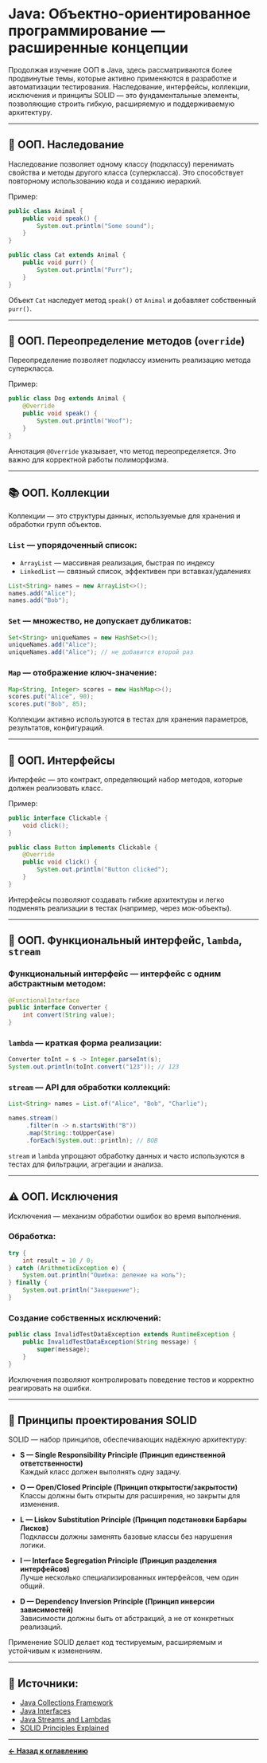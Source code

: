 # Java: Объектно-ориентированное программирование — расширенные концепции

Продолжая изучение ООП в Java, здесь рассматриваются более продвинутые темы, которые активно применяются в разработке и автоматизации тестирования. Наследование, интерфейсы, коллекции, исключения и принципы SOLID — это фундаментальные элементы, позволяющие строить гибкую, расширяемую и поддерживаемую архитектуру.

---

## 🧬 ООП. Наследование

Наследование позволяет одному классу (подклассу) перенимать свойства и методы другого класса (суперкласса). Это способствует повторному использованию кода и созданию иерархий.

Пример:
```java
public class Animal {
    public void speak() {
        System.out.println("Some sound");
    }
}

public class Cat extends Animal {
    public void purr() {
        System.out.println("Purr");
    }
}
```

Объект `Cat` наследует метод `speak()` от `Animal` и добавляет собственный `purr()`.

---

## 🔁 ООП. Переопределение методов (`override`)

Переопределение позволяет подклассу изменить реализацию метода суперкласса.

Пример:
```java
public class Dog extends Animal {
    @Override
    public void speak() {
        System.out.println("Woof");
    }
}
```

Аннотация `@Override` указывает, что метод переопределяется. Это важно для корректной работы полиморфизма.

---

## 📚 ООП. Коллекции

Коллекции — это структуры данных, используемые для хранения и обработки групп объектов.

### `List` — упорядоченный список:
- `ArrayList` — массивная реализация, быстрая по индексу
- `LinkedList` — связный список, эффективен при вставках/удалениях

```java
List<String> names = new ArrayList<>();
names.add("Alice");
names.add("Bob");
```

### `Set` — множество, не допускает дубликатов:
```java
Set<String> uniqueNames = new HashSet<>();
uniqueNames.add("Alice");
uniqueNames.add("Alice"); // не добавится второй раз
```

### `Map` — отображение ключ-значение:
```java
Map<String, Integer> scores = new HashMap<>();
scores.put("Alice", 90);
scores.put("Bob", 85);
```

Коллекции активно используются в тестах для хранения параметров, результатов, конфигураций.

---

## 🔌 ООП. Интерфейсы

Интерфейс — это контракт, определяющий набор методов, которые должен реализовать класс.

Пример:
```java
public interface Clickable {
    void click();
}

public class Button implements Clickable {
    @Override
    public void click() {
        System.out.println("Button clicked");
    }
}
```

Интерфейсы позволяют создавать гибкие архитектуры и легко подменять реализации в тестах (например, через мок-объекты).

---

## 🧠 ООП. Функциональный интерфейс, `lambda`, `stream`

### Функциональный интерфейс — интерфейс с одним абстрактным методом:
```java
@FunctionalInterface
public interface Converter {
    int convert(String value);
}
```

### `lambda` — краткая форма реализации:
```java
Converter toInt = s -> Integer.parseInt(s);
System.out.println(toInt.convert("123")); // 123
```

### `stream` — API для обработки коллекций:
```java
List<String> names = List.of("Alice", "Bob", "Charlie");

names.stream()
     .filter(n -> n.startsWith("B"))
     .map(String::toUpperCase)
     .forEach(System.out::println); // BOB
```

`stream` и `lambda` упрощают обработку данных и часто используются в тестах для фильтрации, агрегации и анализа.

---

## ⚠️ ООП. Исключения

Исключения — механизм обработки ошибок во время выполнения.

### Обработка:
```java
try {
    int result = 10 / 0;
} catch (ArithmeticException e) {
    System.out.println("Ошибка: деление на ноль");
} finally {
    System.out.println("Завершение");
}
```

### Создание собственных исключений:
```java
public class InvalidTestDataException extends RuntimeException {
    public InvalidTestDataException(String message) {
        super(message);
    }
}
```

Исключения позволяют контролировать поведение тестов и корректно реагировать на ошибки.

---

## 🧱 Принципы проектирования SOLID

SOLID — набор принципов, обеспечивающих надёжную архитектуру:

- **S — Single Responsibility Principle (Принцип единственной ответственности)**  
  Каждый класс должен выполнять одну задачу.

- **O — Open/Closed Principle (Принцип открытости/закрытости)**  
  Классы должны быть открыты для расширения, но закрыты для изменения.

- **L — Liskov Substitution Principle (Принцип подстановки Барбары Лисков)**  
  Подклассы должны заменять базовые классы без нарушения логики.

- **I — Interface Segregation Principle (Принцип разделения интерфейсов)**  
  Лучше несколько специализированных интерфейсов, чем один общий.

- **D — Dependency Inversion Principle (Принцип инверсии зависимостей)**  
  Зависимости должны быть от абстракций, а не от конкретных реализаций.

Применение SOLID делает код тестируемым, расширяемым и устойчивым к изменениям.

---

## 🔗 Источники:
- [Java Collections Framework](https://docs.oracle.com/javase/8/docs/technotes/guides/collections/overview.html)
- [Java Interfaces](https://docs.oracle.com/javase/tutorial/java/IandI/createinterface.html)
- [Java Streams and Lambdas](https://docs.oracle.com/javase/tutorial/java/javaOO/lambdaexpressions.html)
- [SOLID Principles Explained](https://www.baeldung.com/solid-principles)

---
[**← Назад к оглавлению**](../README.md)